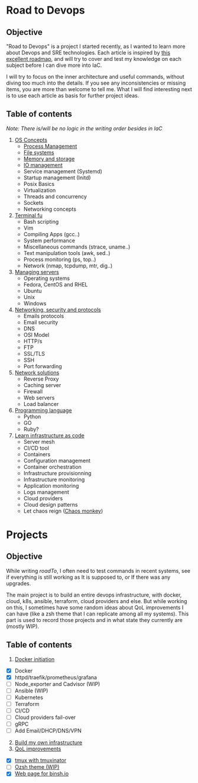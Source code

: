 # Road to Devops

## Objective

"Road to Devops" is a project I started recently, as I wanted to learn more about Devops and SRE technologies. Each article is inspired by [this excellent roadmap](https://roadmap.sh/devops), and will try to cover and test my knowledge on each subject before I can dive more into IaC. 

I will try to focus on the inner architecture and useful commands, without diving too much into the details. If you see any inconsistencies or missing items, you are more than welcome to tell me. What I will find interesting next is to use each article as basis for further project ideas.

## Table of contents

*Note: There is/will be no logic in the writing order besides in IaC*

1. [OS Concepts](roadTo/os_concepts)
   - [Process Management](roadTo/os_concepts/process_management)
   - [File systems](roadTo/os_concepts/file_systems)
   - [Memory and storage](roadTo/os_concepts/memory_and_storage)
   - [IO management](roadTo/os_concepts/IO_management)
   - Service management (Systemd)
   - Startup management (Initd)
   - Posix Basics
   - Virtualization
   - Threads and concurrency
   - Sockets
   - Networking concepts
2. [Terminal fu](roadTo/terminal_fu)
   - Bash scripting
   - Vim
   - Compiling Apps (gcc..)
   - System performance
   - Miscellaneous commands (strace, uname..)
   - Text manipulation tools (awk, sed..)
   - Process monitoring (ps, top..)
   - Network (nmap, tcpdump, mtr, dig..)
3. [Managing servers](roadTo/managing_servers)
   - Operating systems
   - Fedora, CentOS and RHEL
   - Ubuntu
   - Unix
   - Windows
4. [Networking, security and protocols](roadTo/networking&security&protocols)
   - Emails protocols
   - Email security
   - DNS
   - OSI Model
   - HTTP/s
   - FTP
   - SSL/TLS
   - SSH
   - Port forwarding
5. [Network solutions](roadTo/network_solutions)
   - Reverse Proxy
   - Caching server
   - Firewall
   - Web servers
   - Load balancer
6. [Programming language](roadTo/programming_language)
   - Python
   - GO
   - Ruby?
7. [Learn infrastructure as code](roadTo/learn_iac)
   - Server mesh
   - CI/CD tool
   - Containers
   - Configuration management
   - Container orchestration
   - Infrastructure provisionning
   - Infrastructure monitoring
   - Application monitoring
   - Logs management
   - Cloud providers
   - Cloud design patterns
   - Let chaos reign ([Chaos monkey](https://www.gremlin.com/chaos-monkey/))

# Projects

## Objective

While writing *roadTo*, I often need to test commands in recent systems, see if everything is still working as It is supposed to, or If there was any upgrades. 

The main project is to build an entire devops infrastructure, with docker, cloud, k8s, ansible, terraform, cloud providers and else. But while working on this, I sometimes have some random ideas about QoL improvements I can have (like a zsh theme that I can replicate among all my systems). This part is used to record those projects and in what state they currently are (mostly WIP).

## Table of contents


1. [Docker initiation](projectBob/index)
- [x] Docker
- [x] httpd/traefik/prometheus/grafana
- [ ] Node_exporter and Cadvisor (WIP)
- [ ] Ansible (WIP)
- [ ] Kubernetes
- [ ] Terraform
- [ ] CI/CD
- [ ] Cloud providers fail-over
- [ ] gRPC
- [ ] Add Email/DHCP/DNS/VPN

2. [Build my own infrastructure](projectBob/pfsense)
3. [QoL improvements](projectBob/)
- [x] [tmux with tmuxinator](projectBob/tmux)
- [ ] [Ozsh theme (WIP)](https://github.com/maxime-lair/zsh_p10k_custom_configuration)
- [x] [Web page for binsh.io](https://github.com/maxime-lair/binsh)